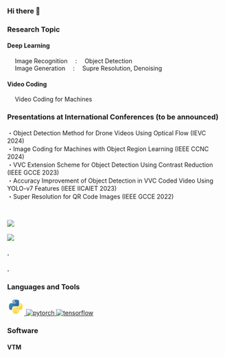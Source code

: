 ### Hi there 👋

### Research Topic
#### Deep Learning
&emsp; Image Recognition &emsp;:&emsp; Object Detection<br>
&emsp; Image Generation &emsp;:&emsp; Supre Resolution, Denoising<br>
#### Video Coding
&emsp; Video Coding for Machines<br>

### Presentations at International Conferences (to be announced)
・Object Detection Method for Drone Videos Using Optical Flow (IEVC 2024)<br>
・Image Coding for Machines with Object Region Learning (IEEE CCNC 2024)<br>
・VVC Extension Scheme for Object Detection Using Contrast Reduction (IEEE GCCE 2023)<br>
・Accuracy Improvement of Object Detection in VVC Coded Video Using YOLO-v7 Features (IEEE IICAIET 2023)<br>
・Super Resolution for QR Code Images (IEEE GCCE 2022)<br>

<br>

<p><img src="https://github-readme-stats.vercel.app/api?username=final-0&theme=transparent"/></p>
<p><img align="left" src="https://github-readme-stats.vercel.app/api/top-langs?username=final-0&layout=compact&theme=transparent"/></p><br>
<!--<p><img align="left" src="https://github-profile-trophy.vercel.app/?username=final-0"/></p><br>-->

#### .
#### .
### Languages and Tools
<p align="left"> <a href="https://www.python.org" target="_blank" rel="noreferrer"> <img src="https://raw.githubusercontent.com/devicons/devicon/master/icons/python/python-original.svg" alt="python" width="40" height="40"/> </a> <a href="https://pytorch.org/" target="_blank" rel="noreferrer"> <img src="https://www.vectorlogo.zone/logos/pytorch/pytorch-icon.svg" alt="pytorch" width="40" height="40"/> </a> <a href="https://www.tensorflow.org" target="_blank" rel="noreferrer"> <img src="https://www.vectorlogo.zone/logos/tensorflow/tensorflow-icon.svg" alt="tensorflow" width="40" height="40"/> </a> </p>

### Software
#### VTM
<!--
**final-0/final-0** is a ✨ _special_ ✨ repository because its `README.md` (this file) appears on your GitHub profile.

Here are some ideas to get you started:

- 🔭 I’m currently working on ...
- 🌱 I’m currently learning ...
- 👯 I’m looking to collaborate on ...
- 🤔 I’m looking for help with ...
- 💬 Ask me about ...
- 📫 How to reach me: ...
- 😄 Pronouns: ...
- ⚡ Fun fact: ...
-->
